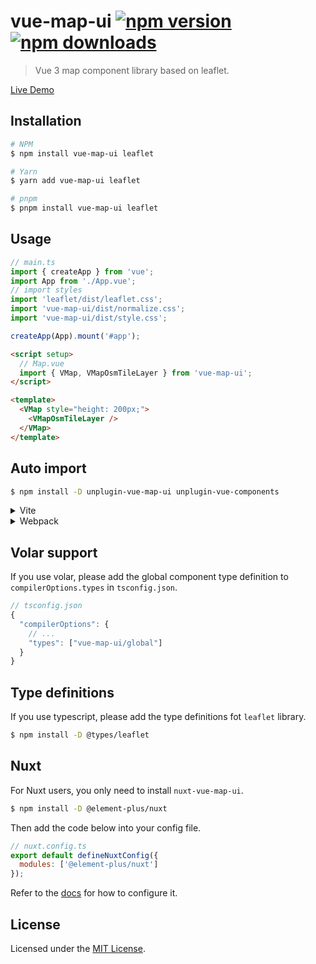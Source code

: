 # vue-map-ui [![npm version](https://img.shields.io/npm/v/vue-map-ui.svg)](https://npmjs.org/package/vue-map-ui) [![npm downloads](https://img.shields.io/npm/dm/vue-map-ui.svg)](https://npmjs.org/package/vue-map-ui)

> Vue 3 map component library based on leaflet.

[Live Demo](https://nikolaynau.github.io/vue-map-ui-docs/)

## Installation

```bash
# NPM
$ npm install vue-map-ui leaflet

# Yarn
$ yarn add vue-map-ui leaflet

# pnpm
$ pnpm install vue-map-ui leaflet
```

## Usage

```ts
// main.ts
import { createApp } from 'vue';
import App from './App.vue';
// import styles
import 'leaflet/dist/leaflet.css';
import 'vue-map-ui/dist/normalize.css';
import 'vue-map-ui/dist/style.css';

createApp(App).mount('#app');
```

```html
<script setup>
  // Map.vue
  import { VMap, VMapOsmTileLayer } from 'vue-map-ui';
</script>

<template>
  <VMap style="height: 200px;">
    <VMapOsmTileLayer />
  </VMap>
</template>
```

## Auto import

```bash
$ npm install -D unplugin-vue-map-ui unplugin-vue-components
```

<details>
<summary>Vite</summary>
<br>

```ts
// vite.config.ts
import { defineConfig } from 'vite';
import Components from 'unplugin-vue-components/vite';
import { VueMapUiResolver } from 'unplugin-vue-map-ui';

export default defineConfig({
  // ...
  plugins: [
    // ...
    Components({
      resolvers: [VueMapUiResolver()]
    })
  ]
});
```

<br>
</details>

<details>
<summary>Webpack</summary>
<br>

```ts
// webpack.config.js
const Components = require('unplugin-vue-components/webpack');
const { VueMapUiResolver } = require('unplugin-vue-map-ui');

module.exports = {
  // ...
  plugins: [
    Components({
      resolvers: [VueMapUiResolver()]
    })
  ]
};
```

<br>
</details>

## Volar support

If you use volar, please add the global component type definition to `compilerOptions.types` in `tsconfig.json`.

```js
// tsconfig.json
{
  "compilerOptions": {
    // ...
    "types": ["vue-map-ui/global"]
  }
}
```

## Type definitions

If you use typescript, please add the type definitions fot `leaflet` library.

```bash
$ npm install -D @types/leaflet
```

## Nuxt

For Nuxt users, you only need to install `nuxt-vue-map-ui`.

```bash
$ npm install -D @element-plus/nuxt
```

Then add the code below into your config file.

```js
// nuxt.config.ts
export default defineNuxtConfig({
  modules: ['@element-plus/nuxt']
});
```

Refer to the [docs](https://github.com/nikolaynau/nuxt-vue-map-ui#readme) for how to configure it.

## License

Licensed under the [MIT License](./LICENSE).

